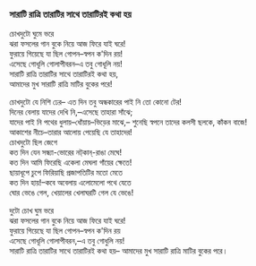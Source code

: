 ### সারাটি রাত্রি তারাটির সাথে তারাটিরই কথা হয়
চোখদুটো ঘুমে ভরে  
ঝরা ফসলের গান বুকে নিয়ে আজ ফিরে যাই ঘরে!  
ফুরায়ে গিয়েছে যা ছিল গোপন–স্বপন ক'দিন রয়!  
এসেছে গোধূলি গোলাপীবরন–এ তবু গোধূলি নয়!  
সারাটি রাত্রি তারাটির সাথে তারাটিরই কথা হয়,  
আমাদের মুখ সারাটি রাত্রি মাটির বুকের পরে!  

চোখদুটো যে নিশি ঢের– 
এত দিন তবু অন্ধকারের পাই নি তো কোনো টের!  
দিনের বেলায় যাদের দেখি নি,–এসেছে তাহারা সাঁঝে;  
যাদের পাই নি পথের ধুলায়–ধোঁয়ায়–ভিড়ের মাঝে,– 
শুনেছি স্বপনে তাদের কলসী ছলকে, কাঁকন বাজে!  
আকাশের নীচে–তারার আলোয় পেয়েছি যে তাহাদের!  
চোখদুটো ছিল জেগে  
কত দিন যেন সন্ধ্যা-ভোরের নট্‌কান্-রাঙা মেঘে!  
কত দিন আমি ফিরেছি একেলা মেঘলা গাঁয়ের ক্ষেতে!  
ছায়াধূপে চুপে ফিরিয়াছি প্রজাপতিটির মতো মেতে  
কত দিন হায়!–কবে অবেলায় এলোমেলো পথে যেতে  
ঘোর ভেঙে গেল, খেয়ালের খেলাঘরটি গেল যে ভেঙে!  

দুটো চোখ ঘুম ভরে  
ঝরা ফসলের গান বুকে নিয়ে আজ ফিরে যাই ঘরে!  
ফুরায়ে গিয়েছে যা ছিল গোপন–স্বপন ক'দিন রয়  
এসেছে গোধূলি গোলাপীবরন,–এ তবু গোধুলি নয়!  
সারাটি রাত্রি তারাটির সাথে তারাটিরই কথা হয়– 
আমাদের মুখ সারাটি রাত্রি মাটির বুকের পরে।  